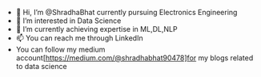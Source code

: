 - 👋 Hi, I’m @ShradhaBhat currently pursuing Electronics Engineering
- 👀 I’m interested in Data Science
- 🌱 I’m currently achieving expertise in ML,DL,NLP
- 📫 You can reach me through LinkedIn
- You can follow my medium account[https://medium.com/@shradhabhat90478]for my blogs related to data science


